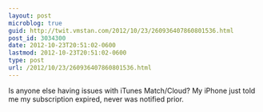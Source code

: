 ```yaml
---
layout: post
microblog: true
guid: http://twit.vmstan.com/2012/10/23/260936407860801536.html
post_id: 3034300
date: 2012-10-23T20:51:02-0600
lastmod: 2012-10-23T20:51:02-0600
type: post
url: /2012/10/23/260936407860801536.html
---
```

Is anyone else having issues with iTunes Match/Cloud? My iPhone just told me my subscription expired, never was notified prior.
